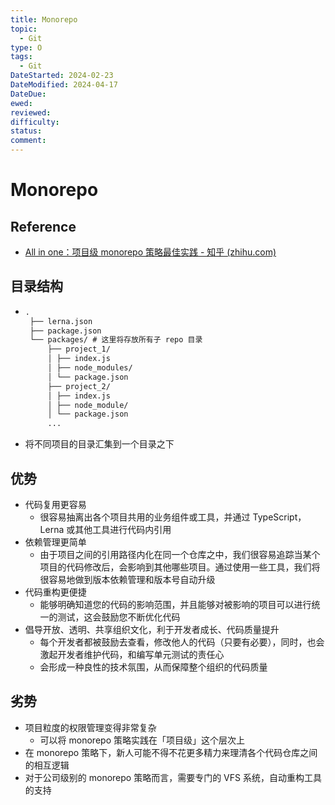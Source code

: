 ```yaml
---
title: Monorepo
topic:
  - Git
type: O
tags:
  - Git
DateStarted: 2024-02-23
DateModified: 2024-04-17
DateDue: 
ewed: 
reviewed: 
difficulty: 
status: 
comment: 
---
```


# Monorepo

## Reference

- [All in one：项目级 monorepo 策略最佳实践 - 知乎 (zhihu.com)](https://zhuanlan.zhihu.com/p/348898271)

## 目录结构

- ```md
  .
   ├── lerna.json
   ├── package.json
   └── packages/ # 这里将存放所有子 repo 目录
       ├── project_1/
       │ ├── index.js
       │ ├── node_modules/
       │ └── package.json
       ├── project_2/
       │ ├── index.js
       │ ├── node_module/
       │ └── package.json
       ...
  ```

- 将不同项目的目录汇集到一个目录之下

## 优势

- 代码复用更容易
  - 很容易抽离出各个项目共用的业务组件或工具，并通过 TypeScript，Lerna 或其他工具进行代码内引用
- 依赖管理更简单
  - 由于项目之间的引用路径内化在同一个仓库之中，我们很容易追踪当某个项目的代码修改后，会影响到其他哪些项目。通过使用一些工具，我们将很容易地做到版本依赖管理和版本号自动升级
- 代码重构更便捷
  - 能够明确知道您的代码的影响范围，并且能够对被影响的项目可以进行统一的测试，这会鼓励您不断优化代码
- 倡导开放、透明、共享组织文化，利于开发者成长、代码质量提升
  - 每个开发者都被鼓励去查看，修改他人的代码（只要有必要），同时，也会激起开发者维护代码，和编写单元测试的责任心
  - 会形成一种良性的技术氛围，从而保障整个组织的代码质量

## 劣势

- 项目粒度的权限管理变得非常复杂
  - 可以将 monorepo 策略实践在「项目级」这个层次上
- 在 monorepo 策略下，新人可能不得不花更多精力来理清各个代码仓库之间的相互逻辑
- 对于公司级别的 monorepo 策略而言，需要专门的 VFS 系统，自动重构工具的支持
